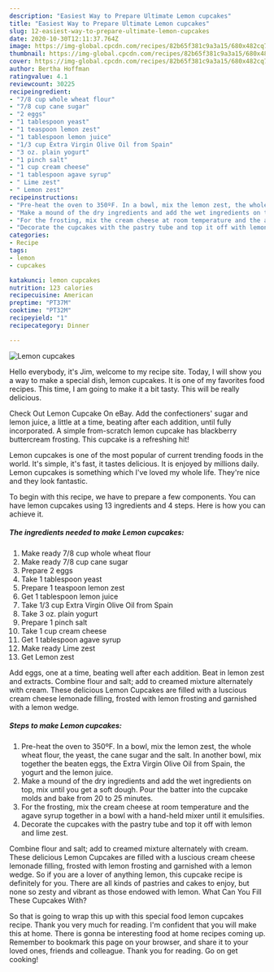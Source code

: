 ```yaml
---
description: "Easiest Way to Prepare Ultimate Lemon cupcakes"
title: "Easiest Way to Prepare Ultimate Lemon cupcakes"
slug: 12-easiest-way-to-prepare-ultimate-lemon-cupcakes
date: 2020-10-30T12:11:37.764Z
image: https://img-global.cpcdn.com/recipes/82b65f381c9a3a15/680x482cq70/lemon-cupcakes-recipe-main-photo.jpg
thumbnail: https://img-global.cpcdn.com/recipes/82b65f381c9a3a15/680x482cq70/lemon-cupcakes-recipe-main-photo.jpg
cover: https://img-global.cpcdn.com/recipes/82b65f381c9a3a15/680x482cq70/lemon-cupcakes-recipe-main-photo.jpg
author: Bertha Hoffman
ratingvalue: 4.1
reviewcount: 30225
recipeingredient:
- "7/8 cup whole wheat flour"
- "7/8 cup cane sugar"
- "2 eggs"
- "1 tablespoon yeast"
- "1 teaspoon lemon zest"
- "1 tablespoon lemon juice"
- "1/3 cup Extra Virgin Olive Oil from Spain"
- "3 oz. plain yogurt"
- "1 pinch salt"
- "1 cup cream cheese"
- "1 tablespoon agave syrup"
- " Lime zest"
- " Lemon zest"
recipeinstructions:
- "Pre-heat the oven to 350ºF. In a bowl, mix the lemon zest, the whole wheat flour, the yeast, the cane sugar and the salt. In another bowl, mix together the beaten eggs, the Extra Virgin Olive Oil from Spain, the yogurt and the lemon juice."
- "Make a mound of the dry ingredients and add the wet ingredients on top, mix until you get a soft dough. Pour the batter into the cupcake molds and bake from 20 to 25 minutes."
- "For the frosting, mix the cream cheese at room temperature and the agave syrup together in a bowl with a hand-held mixer until it emulsifies."
- "Decorate the cupcakes with the pastry tube and top it off with lemon and lime zest."
categories:
- Recipe
tags:
- lemon
- cupcakes

katakunci: lemon cupcakes 
nutrition: 123 calories
recipecuisine: American
preptime: "PT37M"
cooktime: "PT32M"
recipeyield: "1"
recipecategory: Dinner

---
```



![Lemon cupcakes](https://img-global.cpcdn.com/recipes/82b65f381c9a3a15/680x482cq70/lemon-cupcakes-recipe-main-photo.jpg)

Hello everybody, it's Jim, welcome to my recipe site. Today, I will show you a way to make a special dish, lemon cupcakes. It is one of my favorites food recipes. This time, I am going to make it a bit tasty. This will be really delicious.

Check Out Lemon Cupcake On eBay. Add the confectioners&#39; sugar and lemon juice, a little at a time, beating after each addition, until fully incorporated. A simple from-scratch lemon cupcake has blackberry buttercream frosting. This cupcake is a refreshing hit!

Lemon cupcakes is one of the most popular of current trending foods in the world. It's simple, it's fast, it tastes delicious. It is enjoyed by millions daily. Lemon cupcakes is something which I've loved my whole life. They're nice and they look fantastic.


To begin with this recipe, we have to prepare a few components. You can have lemon cupcakes using 13 ingredients and 4 steps. Here is how you can achieve it.

<!--inarticleads1-->

##### The ingredients needed to make Lemon cupcakes:

1. Make ready 7/8 cup whole wheat flour
1. Make ready 7/8 cup cane sugar
1. Prepare 2 eggs
1. Take 1 tablespoon yeast
1. Prepare 1 teaspoon lemon zest
1. Get 1 tablespoon lemon juice
1. Take 1/3 cup Extra Virgin Olive Oil from Spain
1. Take 3 oz. plain yogurt
1. Prepare 1 pinch salt
1. Take 1 cup cream cheese
1. Get 1 tablespoon agave syrup
1. Make ready  Lime zest
1. Get  Lemon zest


Add eggs, one at a time, beating well after each addition. Beat in lemon zest and extracts. Combine flour and salt; add to creamed mixture alternately with cream. These delicious Lemon Cupcakes are filled with a luscious cream cheese lemonade filling, frosted with lemon frosting and garnished with a lemon wedge. 

<!--inarticleads2-->

##### Steps to make Lemon cupcakes:

1. Pre-heat the oven to 350ºF. In a bowl, mix the lemon zest, the whole wheat flour, the yeast, the cane sugar and the salt. In another bowl, mix together the beaten eggs, the Extra Virgin Olive Oil from Spain, the yogurt and the lemon juice.
1. Make a mound of the dry ingredients and add the wet ingredients on top, mix until you get a soft dough. Pour the batter into the cupcake molds and bake from 20 to 25 minutes.
1. For the frosting, mix the cream cheese at room temperature and the agave syrup together in a bowl with a hand-held mixer until it emulsifies.
1. Decorate the cupcakes with the pastry tube and top it off with lemon and lime zest.


Combine flour and salt; add to creamed mixture alternately with cream. These delicious Lemon Cupcakes are filled with a luscious cream cheese lemonade filling, frosted with lemon frosting and garnished with a lemon wedge. So if you are a lover of anything lemon, this cupcake recipe is definitely for you. There are all kinds of pastries and cakes to enjoy, but none so zesty and vibrant as those endowed with lemon. What Can You Fill These Cupcakes With? 

So that is going to wrap this up with this special food lemon cupcakes recipe. Thank you very much for reading. I'm confident that you will make this at home. There is gonna be interesting food at home recipes coming up. Remember to bookmark this page on your browser, and share it to your loved ones, friends and colleague. Thank you for reading. Go on get cooking!

